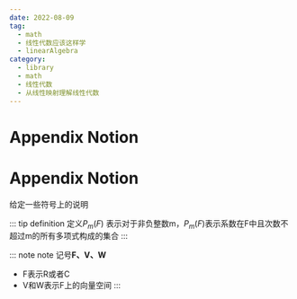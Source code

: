 ```yaml
---
date: 2022-08-09
tag:
  - math
  - 线性代数应该这样学
  - linearAlgebra
category:
  - library
  - math
  - 线性代数
  - 从线性映射理解线性代数
---
```


# Appendix Notion

# Appendix Notion


给定一些符号上的说明

::: tip definition
定义$P_m\left( F \right)$
表示对于非负整数m，$P_m\left( F \right)$表示系数在F中且次数不超过m的所有多项式构成的集合
:::


::: note note
记号**F、V、W**
- F表示R或者C
- V和W表示F上的向量空间
:::

